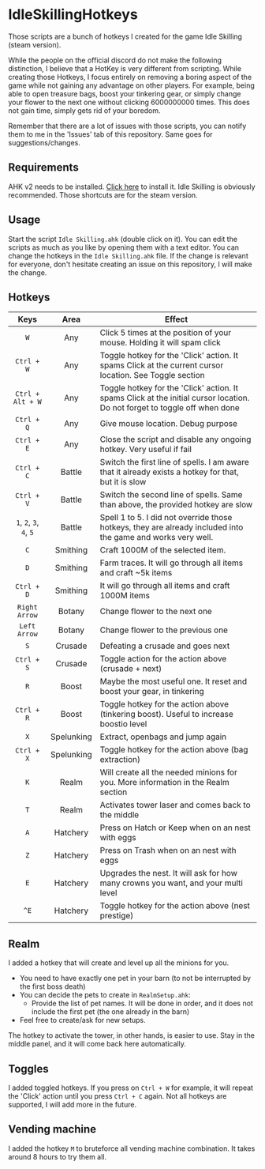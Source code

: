 # IdleSkillingHotkeys

Those scripts are a bunch of hotkeys I created for the game Idle Skilling (steam version).

While the people on the official discord do not make the following distinction, I believe that
a HotKey is very different from scripting. While creating those Hotkeys, I focus entirely on removing
a boring aspect of the game while not gaining any advantage on other players.
For example, being able to open treasure bags, boost your tinkering gear, or simply change your flower to the next one
without clicking 6000000000 times. This does not gain time, simply gets rid of your boredom.

Remember that there are a lot of issues with those scripts, you can notify them to me in the 'Issues' tab of this repository.
Same goes for suggestions/changes.


## Requirements

AHK v2 needs to be installed. [Click here](https://www.autohotkey.com/v2/) to install it.
Idle Skilling is obviously recommended. Those shortcuts are for the steam version.

## Usage

Start the script ```Idle Skilling.ahk``` (double click on it).
You can edit the scripts as much as you like by opening them with a text editor.
You can change the hotkeys in the ```Idle Skilling.ahk``` file.
If the change is relevant for everyone, don't hesitate creating an issue on this repository, I will make the change.

## Hotkeys

|Keys|Area|Effect|
|:-----:|:---:|---|
|`W`|Any|Click 5 times at the position of your mouse. Holding it will spam click|
|`Ctrl + W`|Any|Toggle hotkey for the 'Click' action. It spams Click at the current cursor location. See Toggle section|
|`Ctrl + Alt + W`|Any|Toggle hotkey for the 'Click' action. It spams Click at the initial cursor location. Do not forget to toggle off when done|
|`Ctrl + Q`|Any|Give mouse location. Debug purpose|
|`Ctrl + E`|Any|Close the script and disable any ongoing hotkey. Very useful if fail|
|`Ctrl + C`|Battle|Switch the first line of spells. I am aware that it already exists a hotkey for that, but it is slow|
|`Ctrl + V`|Battle|Switch the second line of spells. Same than above, the provided hotkey are slow|
|`1`, `2`, `3`, `4`, `5`|Battle|Spell 1 to 5. I did not override those hotkeys, they are already included into the game and works very well.|
|`C`|Smithing|Craft 1000M of the selected item.|
|`D`|Smithing|Farm traces. It will go through all items and craft ~5k items|
|`Ctrl + D`|Smithing|It will go through all items and craft 1000M items|
|`Right Arrow`|Botany|Change flower to the next one|
|`Left Arrow`|Botany|Change flower to the previous one|
|`S`|Crusade|Defeating a crusade and goes next|
|`Ctrl + S`|Crusade|Toggle action for the action above (crusade + next)|
|`R`|Boost|Maybe the most useful one. It reset and boost your gear, in tinkering|
|`Ctrl + R`|Boost|Toggle hotkey for the action above (tinkering boost). Useful to increase boostio level|
|`X`|Spelunking|Extract, openbags and jump again|
|`Ctrl + X`|Spelunking|Toggle hotkey for the action above (bag extraction)|
|`K`|Realm|Will create all the needed minions for you. More information in the Realm section|
|`T`|Realm|Activates tower laser and comes back to the middle|
|`A`|Hatchery|Press on Hatch or Keep when on an nest with eggs|
|`Z`|Hatchery|Press on Trash when on an nest with eggs|
|`E`|Hatchery|Upgrades the nest. It will ask for how many crowns you want, and your multi level|
|`^E`|Hatchery|Toggle hotkey for the action above (nest prestige)|

## Realm

I added a hotkey that will create and level up all the minions for you.
- You need to have exactly one pet in your barn (to not be interrupted by the first boss death)
- You can decide the pets to create in ```RealmSetup.ahk```:
  - Provide the list of pet names. It will be done in order, and it does not include the first pet (the one already in the barn)
- Feel free to create/ask for new setups.

The hotkey to activate the tower, in other hands, is easier to use. Stay in the middle panel, and it will come back here automatically.

## Toggles

I added toggled hotkeys. If you press on ```Ctrl + W``` for example, it will repeat the 'Click' action until you press ```Ctrl + C``` again.
Not all hotkeys are supported, I will add more in the future.

## Vending machine

I added the hotkey ```M``` to bruteforce all vending machine combination. It takes around 8 hours to try them all.
